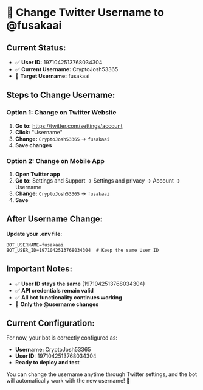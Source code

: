 # 🔄 Change Twitter Username to @fusakaai

## Current Status:
- ✅ **User ID:** 1971042513768034304  
- ✅ **Current Username:** CryptoJosh53365  
- 🎯 **Target Username:** fusakaai  

## Steps to Change Username:

### Option 1: Change on Twitter Website
1. **Go to:** https://twitter.com/settings/account
2. **Click:** "Username" 
3. **Change:** `CryptoJosh53365` → `fusakaai`
4. **Save changes**

### Option 2: Change on Mobile App
1. **Open Twitter app**
2. **Go to:** Settings and Support → Settings and privacy → Account → Username
3. **Change:** `CryptoJosh53365` → `fusakaai`
4. **Save**

## After Username Change:

**Update your .env file:**
```env
BOT_USERNAME=fusakaai
BOT_USER_ID=1971042513768034304  # Keep the same User ID
```

## Important Notes:

- ✅ **User ID stays the same** (1971042513768034304)
- ✅ **API credentials remain valid**
- ✅ **All bot functionality continues working**
- 🔄 **Only the @username changes**

## Current Configuration:

For now, your bot is correctly configured as:
- **Username:** CryptoJosh53365
- **User ID:** 1971042513768034304
- **Ready to deploy and test**

You can change the username anytime through Twitter settings, and the bot will automatically work with the new username! 🎯